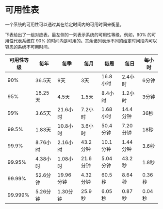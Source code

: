 # 可用性表

一个系统的可用性可以通过其在给定时间内的可用时间来衡量。

下表给出了一组对应表。最左侧的一列表示系统的可用性等级，例如，90% 的可用性代表系统在 90% 的时间内是可用的。其余诸列表示不同的给定时间段内可以容忍的系统不可用时间。

| 可用性等级   | 每年     | 每季      | 每月     | 每周     | 每日     | 每小时   |
| ------- | ------ | ------- | ------ | ------ | ------ | ----- |
| 90%     | 36.5天  | 9天      | 3天     | 16.8小时 | 2.4小时  | 6分钟   |
| 95%     | 18.25天 | 4.5天    | 1.5天   | 8.4小时  | 1.2小时  | 3分钟   |
| 99%     | 3.65天  | 21.6小时  | 7.2小时  | 1.68小时 | 14.4分钟 | 36秒   |
| 99.5%   | 1.83天  | 10.8小时  | 3.6小时  | 50.4分钟 | 7.20分钟 | 18秒   |
| 99.9%   | 8.76小时 | 2.16小时  | 43.2分钟 | 10.1分钟 | 1.44分钟 | 3.6秒  |
| 99.95%  | 4.38小时 | 1.08小时  | 21.6分钟 | 5.04分钟 | 43.2秒  | 1.8秒  |
| 99.99%  | 52.6分钟 | 19.96分钟 | 4.32分钟 | 60.5秒  | 8.64秒  | 0.36秒 |
| 99.999% | 5.26分钟 | 1.30分钟  | 25.9秒  | 6.05秒  | 0.87秒  | 0.04秒 |